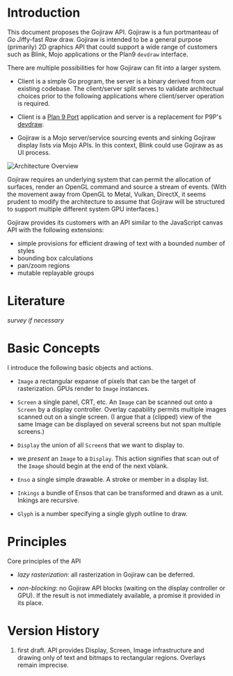 # Introduction
This document proposes the Gojiraw API. Gojiraw is a fun portmanteau
of *Go* *Ji*ffy-fast *Raw* draw. Gojiraw is intended to be a general
purpose (primarily) 2D graphics API that could support a wide range of
customers such as Blink, Mojo applications or the Plan9 `devdraw`
interface.

There are multiple possibilities for how Gojiraw can fit into a larger
system.

* Client is a simple Go program, the server is a binary derived from
our existing codebase. The client/server split serves to validate
architectual choices prior to the following applications where
client/server operation is required.

* Client is a [Plan 9 Port](http://swtch.com/plan9port/) application
and server is a replacement for P9P's
[devdraw](http://swtch.com/plan9port/man/man1/devdraw.html).

* Gojiraw is a Mojo server/service sourcing events and sinking Gojiraw
display lists via Mojo APIs. In this context, Blink could use Gojiraw
as as UI process.

![Architecture Overview](https://rawgit.com/rjkroege/gojiraw/addDesignDocs/docs/basic-diagram.svg)

Gojiraw requires an underlying system that can permit the allocation
of surfaces, render an OpenGL command and source a stream of events.
(With the movement away from OpenGL to Metal, Vulkan, DirectX, it
seems prudent to modify the architecture to assume that Gojiraw will
be structured to support multiple different system GPU
interfaces.)

Gojiraw provides its customers with an API similar to the
JavaScript canvas API with the following extensions:

*	simple provisions for efficient drawing of text with a bounded number of styles
*	bounding box calculations
*	pan/zoom regions
*	mutable replayable groups

# Literature

*survey if necessary*

# Basic Concepts
I introduce the following basic objects and actions.

*  `Image` a rectangular expanse of pixels that can
be the target of rasterization. GPUs render to `Image` instances.

* `Screen` a single panel, CRT, etc. An `Image` can be scanned out
onto a `Screen` by a display controller. Overlay capability permits
multiple images scanned out on a single screen. (I argue that a
(clipped) view of the same Image can be displayed on several screens
but not span multiple screens.)

*  `Display` the union of all `Screen`s that we want to display
to.

*  we *present* an `Image` to a `Display`. This action signifies
that scan out of the `Image` should begin at the end of the 
next vblank. 

*  `Enso` a single simple drawable. A stroke or member in a display
list.

*  `Inkings` a bundle of Ensos that can be transformed and drawn
as a unit. Inkings are recursive.

* `Glyph` is a number specifying a single glyph outline to draw.

# Principles
Core principles of the API

*  *lazy rasterization*: all rasterization in Gojiraw can be deferred.

*  *non-blocking*: no Gojiraw API blocks (waiting on the display controller
or GPU). If the result is not immediately available, a promise it provided
in its place.

# Version History

1. first draft. API provides Display, Screen, Image infrastructure and
drawing only of text and bitmaps to rectangular regions. Overlays
remain imprecise.

